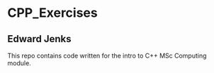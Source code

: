 # CPP_Exercises
## Edward Jenks

This repo contains code written for the intro to C++ MSc Computing module.
